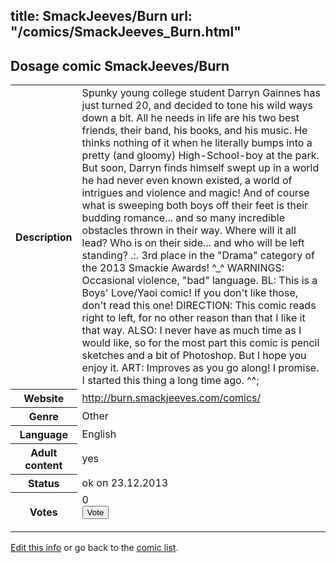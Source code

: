 title: SmackJeeves/Burn
url: "/comics/SmackJeeves_Burn.html"
---
Dosage comic SmackJeeves/Burn
-----------------------------------------

<p id="msg"></p>
<script type="text/javascript">
if (window.location.search === '?edit_info_mail=sent_ok') {
  var elem = document.getElementById("msg");
  elem.innerHTML = 'Edited information sucessfully sent for review, which is usually done daily. Thanks!';
  elem.className = 'ok';
}
</script>
<table class="comicinfo">
<tr>
<th>Description</th><td>Spunky young college student Darryn Gainnes has just turned 20, and decided to tone his wild ways down a bit. All he needs in life are his two best friends, their band, his books, and his music. He thinks nothing of it when he literally bumps into a pretty (and gloomy) High-School-boy at the park. But soon, Darryn finds himself swept up in a world he had never even known existed, a world of intrigues and violence and magic! And of course what is sweeping both boys off their feet is their budding romance... and so many incredible obstacles thrown in their way. Where will it all lead? Who is on their side... and who will be left standing? .:. 3rd place in the &quot;Drama&quot; category of the 2013 Smackie Awards! ^_^ WARNINGS: Occasional violence, &quot;bad&quot; language. BL: This is a Boys' Love/Yaoi comic! If you don't like those, don't read this one! DIRECTION: This comic reads right to left, for no other reason than that I like it that way. ALSO: I never have as much time as I would like, so for the most part this comic is pencil sketches and a bit of Photoshop. But I hope you enjoy it. ART: Improves as you go along! I promise. I started this thing a long time ago. ^^;</td>
</tr>
<tr>
<th>Website</th><td><a href="http://burn.smackjeeves.com/comics/">http://burn.smackjeeves.com/comics/</a></td>
</tr>
<tr>
<th>Genre</th><td>Other</td>
</tr>
<tr>
<th>Language</th><td>English</td>
</tr>
<tr>
<th>Adult content</th><td>yes</td>
</tr>
<tr>
<th>Status</th><td>ok on 23.12.2013</td>
</tr>
<tr>
<th>Votes</th><td>0
<form action="http://gaecounter.appspot.com/count/" method="POST">
<input name="name" type="hidden" value="SmackJeeves_Burn"/>
<input name="uid" type="hidden" id="voteuid" value=""/>
<input type="submit" value="Vote"/>
</form>
</td>
</tr>
</table>
<script type="text/javascript">
var ua = navigator.userAgent;
document.getElementById("voteuid").value = ua.replace(/[^a-zA-Z0-9\._:]/g , "_");;
</script>

[Edit this info](SmackJeeves_Burn_edit.html) or go back to the [comic list](../comic-index.html).
